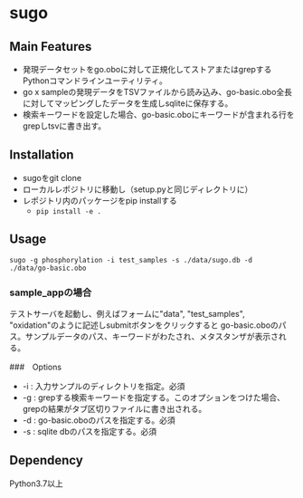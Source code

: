 # sugo

## Main Features

- 発現データセットをgo.oboに対して正規化してストアまたはgrepするPythonコマンドラインユーティリティ。
- go x sampleの発現データをTSVファイルから読み込み、go-basic.obo全長に対してマッピングしたデータを生成しsqliteに保存する。
- 検索キーワードを設定した場合、go-basic.oboにキーワードが含まれる行をgrepしtsvに書き出す。

## Installation

- sugoをgit clone
- ローカルレポジトリに移動し（setup.pyと同じディレクトリに）
- レポジトリ内のパッケージをpip installする
    - ```pip install -e . ```


## Usage

```
sugo -g phosphorylation -i test_samples -s ./data/sugo.db -d ./data/go-basic.obo
```

### sample_appの場合

テストサーバを起動し、例えばフォームに"data", "test_samples", "oxidation"のように記述しsubmitボタンをクリックすると
go-basic.oboのパス。サンプルデータのパス、キーワードがわたされ、メタスタンザが表示される。


###　Options

- -i : 入力サンプルのディレクトリを指定。必須
- -g : grepする検索キーワードを指定する。このオプションをつけた場合、grepの結果がタブ区切りファイルに書き出される。
- -d : go-basic.oboのパスを指定する。必須
- -s : sqlite dbのパスを指定する。必須

## Dependency

Python3.7以上